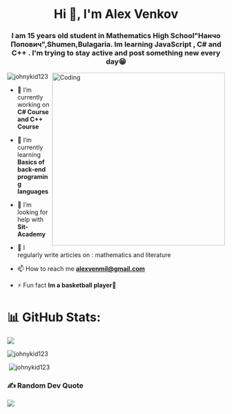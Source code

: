 <h1 align="center">Hi 👋, I'm Alex Venkov</h1>
<h3 align="center">I am 15 years old student in Mathematics High School"Нанчо Попович",Shumen,Bulagaria. Im learning JavaScript , C# and C++ . I'm trying to stay active and post something new every day😁</h3>

<img align="right" alt="Coding" width="400" src="https://i.pinimg.com/originals/f1/e7/34/f1e734f9cade86fe737a9aa404ad5677.gif">
<p align="left"> <img src="https://komarev.com/ghpvc/?username=johnykid123&label=Profile%20views&color=2acadf&style=plastic" alt="johnykid123" /> </p>

- 🔭 I’m currently working on **C# Course and C++ Course**

- 🌱 I’m currently learning **Basics of back-end programing languages**

- 🤝 I’m looking for help with **Sit-Academy**

- 📝 I regularly write articles on : mathematics and literature

- 📫 How to reach me **alexvenmil@gmail.com**

- ⚡ Fun fact **Im a basketball player🏀**


# 📊 GitHub Stats:
![](https://github-readme-streak-stats.herokuapp.com/?user=JohnyKid123&theme=radical&hide_border=false)<br/>

<p><img align="centre" src="https://github-readme-stats.vercel.app/api/top-langs?username=johnykid123&show_icons=true&title_color=fd428d&text_color=f7d747&bg_color=141321&locale=en&layout=compact" alt="johnykid123" /></p>

<p>&nbsp;<img align="centre" src="https://github-readme-stats.vercel.app/api?username=johnykid123&show_icons=true&title_color=fd428d&text_color=f7d747&bg_color=141321&locale=en" alt="johnykid123" /></p>
 
### ✍️ Random Dev Quote
![](https://quotes-github-readme.vercel.app/api?type=horizontal&theme=radical)
